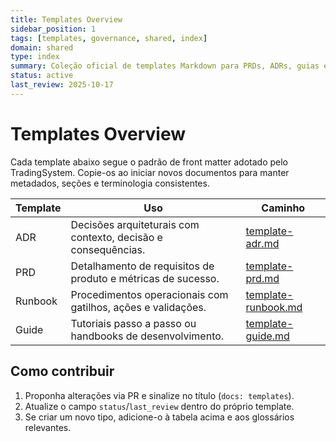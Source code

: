```yaml
---
title: Templates Overview
sidebar_position: 1
tags: [templates, governance, shared, index]
domain: shared
type: index
summary: Coleção oficial de templates Markdown para PRDs, ADRs, guias e runbooks
status: active
last_review: 2025-10-17
---
```


# Templates Overview

Cada template abaixo segue o padrão de front matter adotado pelo TradingSystem. Copie-os ao iniciar novos documentos para manter metadados, seções e terminologia consistentes.

| Template | Uso | Caminho |
|----------|-----|---------|
| ADR | Decisões arquiteturais com contexto, decisão e consequências. | [template-adr.md](template-adr.md) |
| PRD | Detalhamento de requisitos de produto e métricas de sucesso. | [template-prd.md](template-prd.md) |
| Runbook | Procedimentos operacionais com gatilhos, ações e validações. | [template-runbook.md](template-runbook.md) |
| Guide | Tutoriais passo a passo ou handbooks de desenvolvimento. | [template-guide.md](template-guide.md) |

## Como contribuir

1. Proponha alterações via PR e sinalize no título (`docs: templates`).
2. Atualize o campo `status`/`last_review` dentro do próprio template.
3. Se criar um novo tipo, adicione-o à tabela acima e aos glossários relevantes.
